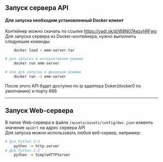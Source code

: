 ## Запуск сервера API
#### Для запуска необходим установленный Docker клиент
Контейнер можно скачать по ссылке https://yadi.sk/d/W8N07AezyhRFwg
Для запуска сервера из Docker-контейнера, нужно выполнить следуюшие команды:
```bash
    docker load < emm-server.tar 

# для запуска в интерактивном режиме
    docker run emm-server

# или для запуска в фоновном режиме
    docker run -d emm-server
```

После этого API будет доступно по ip адаптера Doker(docker0 по умолчанию) и порту 666  

---
## Запуск Web-сервера
В папке Web-сервера в файле `/assets/assets/config/dev.json` изменть значение `apiUrl` на адрес сервера API  
Для запуска можно использовать любой веб-сервер, например:
```bash
# Для Python 3.X
    python -m http.server
# Для Python 2.X
    python -m SimpleHTTPServer
```